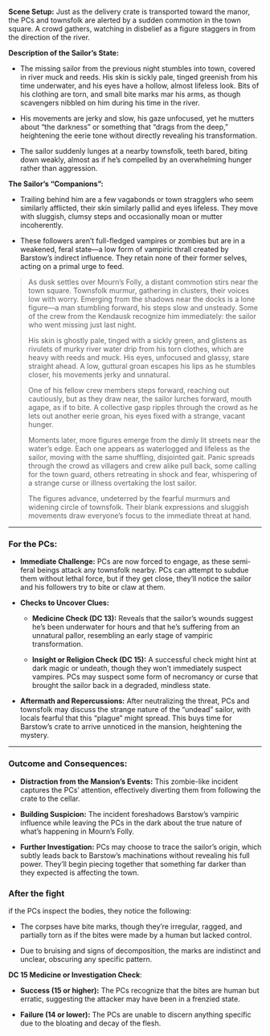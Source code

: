

**Scene Setup:** Just as the delivery crate is transported toward the manor, the PCs and townsfolk are alerted by a sudden commotion in the town square. A crowd gathers, watching in disbelief as a figure staggers in from the direction of the river.

**Description of the Sailor’s State:**

- The missing sailor from the previous night stumbles into town, covered in river muck and reeds. His skin is sickly pale, tinged greenish from his time underwater, and his eyes have a hollow, almost lifeless look. Bits of his clothing are torn, and small bite marks mar his arms, as though scavengers nibbled on him during his time in the river.

- His movements are jerky and slow, his gaze unfocused, yet he mutters about “the darkness” or something that “drags from the deep,” heightening the eerie tone without directly revealing his transformation.

- The sailor suddenly lunges at a nearby townsfolk, teeth bared, biting down weakly, almost as if he’s compelled by an overwhelming hunger rather than aggression.

**The Sailor’s “Companions”:**

- Trailing behind him are a few vagabonds or town stragglers who seem similarly afflicted, their skin similarly pallid and eyes lifeless. They move with sluggish, clumsy steps and occasionally moan or mutter incoherently.

- These followers aren’t full-fledged vampires or zombies but are in a weakened, feral state—a low form of vampiric thrall created by Barstow’s indirect influence. They retain none of their former selves, acting on a primal urge to feed.

> As dusk settles over Mourn’s Folly, a distant commotion stirs near the town square. Townsfolk murmur, gathering in clusters, their voices low with worry. Emerging from the shadows near the docks is a lone figure—a man stumbling forward, his steps slow and unsteady. Some of the crew from the Kendausk recognize him immediately: the sailor who went missing just last night.
>
> His skin is ghostly pale, tinged with a sickly green, and glistens as rivulets of murky river water drip from his torn clothes, which are heavy with reeds and muck. His eyes, unfocused and glassy, stare straight ahead. A low, guttural groan escapes his lips as he stumbles closer, his movements jerky and unnatural.
>
> One of his fellow crew members steps forward, reaching out cautiously, but as they draw near, the sailor lurches forward, mouth agape, as if to bite. A collective gasp ripples through the crowd as he lets out another eerie groan, his eyes fixed with a strange, vacant hunger.
>
> Moments later, more figures emerge from the dimly lit streets near the water’s edge. Each one appears as waterlogged and lifeless as the sailor, moving with the same shuffling, disjointed gait. Panic spreads through the crowd as villagers and crew alike pull back, some calling for the town guard, others retreating in shock and fear, whispering of a strange curse or illness overtaking the lost sailor.
>
> The figures advance, undeterred by the fearful murmurs and widening circle of townsfolk. Their blank expressions and sluggish movements draw everyone’s focus to the immediate threat at hand.
---

### **For the PCs:**

- **Immediate Challenge:** PCs are now forced to engage, as these semi-feral beings attack any townsfolk nearby. PCs can attempt to subdue them without lethal force, but if they get close, they’ll notice the sailor and his followers try to bite or claw at them.

- **Checks to Uncover Clues:**
    
    - **Medicine Check (DC 13):** Reveals that the sailor’s wounds suggest he’s been underwater for hours and that he’s suffering from an unnatural pallor, resembling an early stage of vampiric transformation.
	
    - **Insight or Religion Check (DC 15):** A successful check might hint at dark magic or undeath, though they won’t immediately suspect vampires. PCs may suspect some form of necromancy or curse that brought the sailor back in a degraded, mindless state.

- **Aftermath and Repercussions:** After neutralizing the threat, PCs and townsfolk may discuss the strange nature of the “undead” sailor, with locals fearful that this “plague” might spread. This buys time for Barstow’s crate to arrive unnoticed in the mansion, heightening the mystery.

---

### **Outcome and Consequences:**

- **Distraction from the Mansion’s Events:** This zombie-like incident captures the PCs’ attention, effectively diverting them from following the crate to the cellar.

- **Building Suspicion:** The incident foreshadows Barstow’s vampiric influence while leaving the PCs in the dark about the true nature of what’s happening in Mourn’s Folly.

- **Further Investigation:** PCs may choose to trace the sailor’s origin, which subtly leads back to Barstow’s machinations without revealing his full power. They’ll begin piecing together that something far darker than they expected is affecting the town.


### **After the fight**
if the PCs inspect the bodies, they notice the following:

- The corpses have bite marks, though they’re irregular, ragged, and partially torn as if the bites were made by a human but lacked control.

- Due to bruising and signs of decomposition, the marks are indistinct and unclear, obscuring any specific pattern.

**DC 15 Medicine or Investigation Check**:

- **Success (15 or higher):** The PCs recognize that the bites are human but erratic, suggesting the attacker may have been in a frenzied state.

- **Failure (14 or lower):** The PCs are unable to discern anything specific due to the bloating and decay of the flesh.